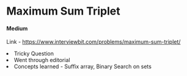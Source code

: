 # Maximum Sum Triplet

#### Medium

Link - https://www.interviewbit.com/problems/maximum-sum-triplet/

<li>Tricky Question</li>
<li>Went through editorial</li>
<li>Concepts learned - Suffix array, Binary Search on sets</li>
